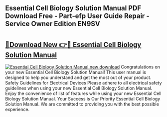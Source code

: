 ## Essential Cell Biology Solution Manual PDF Download Free - Part-efp User Guide Repair - Service Owner Edition EN9SV

# <h2><a href="http://bc65772.oget.top/?id=Essential+Cell+Biology+Solution+Manual">🔗Download New 👉🔴 Essential Cell Biology Solution Manual</a></h2>

[![Essential Cell Biology Solution Manual new download](https://i.imgur.com/5g1atiW.png)](http://bc65772.oget.top/?id=Essential+Cell+Biology+Solution+Manual)
Congratulations on your new Essential Cell Biology Solution Manual! This user manual is designed to help you understand and get the most out of your product. Safety Guidelines for Electrical Devices Please adhere to all electrical safety guidelines when using your new Essential Cell Biology Solution Manual. Enjoy the convenience of list of features while using your new Essential Cell Biology Solution Manual. Your Success is Our Priority Essential Cell Biology Solution Manual. We are committed to providing you with the best possible experience.
